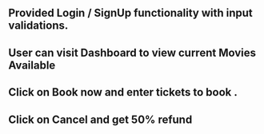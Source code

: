## Provided Login / SignUp functionality with input validations.
## User can visit Dashboard to view current Movies Available 
## Click on Book now and enter tickets to book . 
## Click on Cancel and get 50% refund